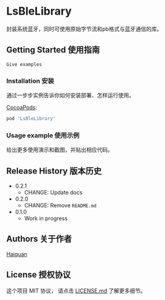 # LsBleLibrary
 封装系统蓝牙，同时可使用原始字节流和pb格式与蓝牙通信的库。

## Getting Started 使用指南

```
Give examples
```

### Installation 安装

通过一步步实例告诉你如何安装部署、怎样运行使用。

[CocoaPods](https://guides.cocoapods.org/using/using-cocoapods.html):

```sh
pod 'LsBleLibrary'
```

### Usage example 使用示例

给出更多使用演示和截图，并贴出相应代码。

## Release History 版本历史

* 0.2.1
    * CHANGE: Update docs
* 0.2.0
    * CHANGE: Remove `README.md`
* 0.1.0
    * Work in progress

## Authors 关于作者

[Haiquan](https://xiahaiquan.github.io/)

## License 授权协议

这个项目 MIT 协议， 请点击 [LICENSE.md](LICENSE.md) 了解更多细节。
